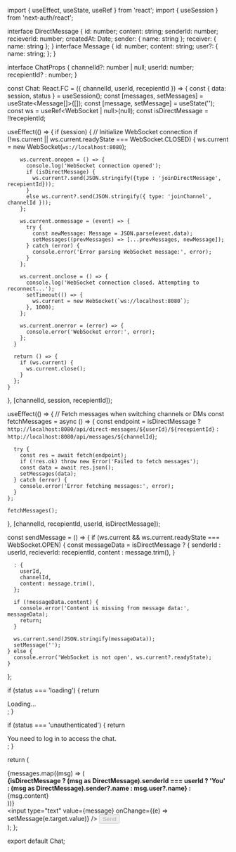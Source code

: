 import { useEffect, useState, useRef } from 'react';
import { useSession } from 'next-auth/react';

interface DirectMessage {
  id: number;
  content: string;
  senderId: number;
  recieverId: number;
  createdAt: Date;
  sender: { name: string };
  receiver: { name: string };
}
interface Message {
  id: number;
  content: string;
  user?: {
    name: string;
  };
}

interface ChatProps {
  channelId?: number | null;
  userId: number;
  recepientId? : number;
}

const Chat: React.FC<ChatProps> = ({ channelId, userId, recepientId }) => {
  const { data: session, status } = useSession();
  const [messages, setMessages] = useState<Message[]>([]);
  const [message, setMessage] = useState('');
  const ws = useRef<WebSocket | null>(null);
  const isDirectMessage = !!recepientId;

  useEffect(() => {
    if (session) {
      // Initialize WebSocket connection
      if (!ws.current || ws.current.readyState === WebSocket.CLOSED) {
        ws.current = new WebSocket(`ws://localhost:8080`);

        ws.current.onopen = () => {
          console.log('WebSocket connection opened');
          if (isDirectMessage) {
            ws.current?.send(JSON.stringify({type : 'joinDirectMessage', recepientId}));
          }
          else ws.current?.send(JSON.stringify({ type: 'joinChannel', channelId }));
        };

        ws.current.onmessage = (event) => {
          try {
            const newMessage: Message = JSON.parse(event.data);
            setMessages((prevMessages) => [...prevMessages, newMessage]);
          } catch (error) {
            console.error('Error parsing WebSocket message:', error);
          }
        };

        ws.current.onclose = () => {
          console.log('WebSocket connection closed. Attempting to reconnect...');
          setTimeout(() => {
            ws.current = new WebSocket(`ws://localhost:8080`);
          }, 1000);
        };

        ws.current.onerror = (error) => {
          console.error('WebSocket error:', error);
        };
      }

      return () => {
        if (ws.current) {
          ws.current.close();
        }
      };
    }
  }, [channelId, session, recepientId]);

  useEffect(() => {
    // Fetch messages when switching channels or DMs
    const fetchMessages = async () => {
      const endpoint = isDirectMessage
        ? `http://localhost:8080/api/direct-messages/${userId}/${recepientId}`
        : `http://localhost:8080/api/messages/${channelId}`;

      try {
        const res = await fetch(endpoint);
        if (!res.ok) throw new Error('Failed to fetch messages');
        const data = await res.json();
        setMessages(data);
      } catch (error) {
        console.error('Error fetching messages:', error);
      }
    };

    fetchMessages();
  }, [channelId, recepientId, userId, isDirectMessage]);

  const sendMessage = () => {
    if (ws.current && ws.current.readyState === WebSocket.OPEN) {
      const messageData = isDirectMessage
      ? {
        senderId : userId, 
        recieverId: recepientId, 
        content : message.trim(),
      }

      : {
        userId,
        channelId,
        content: message.trim(),
      };

      if (!messageData.content) {
        console.error('Content is missing from message data:', messageData);
        return;
      }

      ws.current.send(JSON.stringify(messageData));
      setMessage('');
    } else {
      console.error('WebSocket is not open', ws.current?.readyState);
    }
  };

  if (status === 'loading') {
    return <div>Loading...</div>;
  }

  if (status === 'unauthenticated') {
    return <div>You need to log in to access the chat.</div>;
  }

  return (
    <div>
      <div>
        {messages.map((msg) => (
          <div key={msg.id}>
            <strong>
              {isDirectMessage
                ? (msg as DirectMessage).senderId === userId
                  ? 'You'
                  : (msg as DirectMessage).sender?.name
                : msg.user?.name} :
            </strong>
             {msg.content}
          </div>
        ))}
      </div>
      <input
        type="text"
        value={message}
        onChange={(e) => setMessage(e.target.value)}
      />
      <button onClick={sendMessage} disabled={!message.trim()}>
        Send
      </button>
    </div>
  );
};

export default Chat;